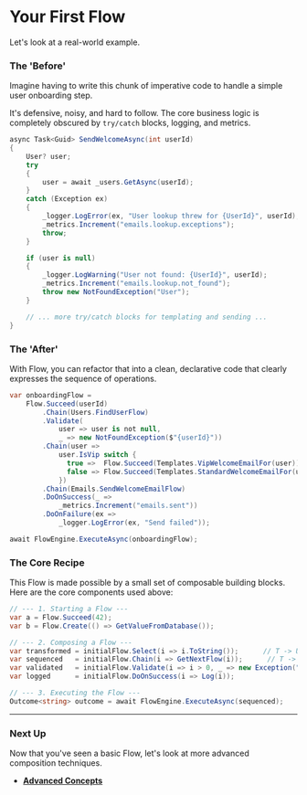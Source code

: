 # Your First Flow

Let's look at a real-world example. 

### The 'Before'

Imagine having to write this chunk of imperative code to handle a simple user onboarding step. 

It's defensive, noisy, and hard to follow. The core business logic is completely obscured by `try/catch` blocks, logging, and metrics.

```csharp
async Task<Guid> SendWelcomeAsync(int userId)
{
    User? user;
    try
    {
        user = await _users.GetAsync(userId);
    }
    catch (Exception ex)
    {
        _logger.LogError(ex, "User lookup threw for {UserId}", userId);
        _metrics.Increment("emails.lookup.exceptions");
        throw;
    }

    if (user is null)
    {
        _logger.LogWarning("User not found: {UserId}", userId);
        _metrics.Increment("emails.lookup.not_found");
        throw new NotFoundException("User");
    }

    // ... more try/catch blocks for templating and sending ...
}
```

### The 'After'

With Flow, you can refactor that into a clean, declarative code that clearly expresses the sequence of operations.

```csharp
var onboardingFlow =
    Flow.Succeed(userId)
        .Chain(Users.FindUserFlow)
        .Validate(
            user => user is not null, 
            _ => new NotFoundException($"{userId}"))
        .Chain(user => 
            user.IsVip switch {
              true =>  Flow.Succeed(Templates.VipWelcomeEmailFor(user)),
              false => Flow.Succeed(Templates.StandardWelcomeEmailFor(user))
            })
        .Chain(Emails.SendWelcomeEmailFlow)
        .DoOnSuccess(_ => 
            _metrics.Increment("emails.sent"))
        .DoOnFailure(ex => 
            _logger.LogError(ex, "Send failed"));

await FlowEngine.ExecuteAsync(onboardingFlow);
```

### The Core Recipe

This Flow is made possible by a small set of composable building blocks. Here are the core components used above:

```csharp
// --- 1. Starting a Flow ---
var a = Flow.Succeed(42);
var b = Flow.Create(() => GetValueFromDatabase());

// --- 2. Composing a Flow ---
var transformed = initialFlow.Select(i => i.ToString());      // T -> U
var sequenced   = initialFlow.Chain(i => GetNextFlow(i));      // T -> IFlow<U>
var validated   = initialFlow.Validate(i => i > 0, _ => new Exception("..."));
var logged      = initialFlow.DoOnSuccess(i => Log(i));

// --- 3. Executing the Flow ---
Outcome<string> outcome = await FlowEngine.ExecuteAsync(sequenced);
```

---

### Next Up

Now that you've seen a basic Flow, let's look at more advanced composition techniques.

*   **[Advanced Concepts](./advanced-concepts.md)**
